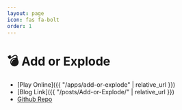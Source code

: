 ```yaml
---
layout: page
icon: fas fa-bolt
order: 1
---
```


# 💣 Add or Explode
- [Play Online]({{ "/apps/add-or-explode" | relative_url }})
- [Blog Link]({{ "/posts/Add-or-Explode/" | relative_url }})
- [Github Repo](https://github.com/AlexCMarty/add-or-explode)